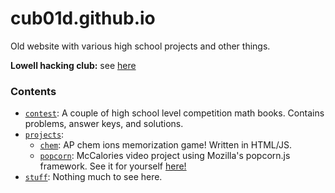# cub01d.github.io

Old website with various high school projects and other things.

**Lowell hacking club:** see [here](./lhc)


### Contents

- [`contest`](./contest/): A couple of high school level competition math books. Contains problems, answer keys, and solutions.
- [`projects`](./projects/): 
    - [`chem`](./projects/chem): AP chem ions memorization game! Written in HTML/JS.
    - [`popcorn`](./projects/popcorn): McCalories video project using Mozilla's popcorn.js framework. See it for yourself [here!](http://cub01d.github.io/projects/popcorn) 
- [`stuff`](./stuff): Nothing much to see here.

